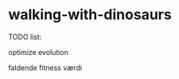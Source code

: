 ﻿walking-with-dinosaurs
======================

TODO list:

optimize evolution

faldende fitness værdi
